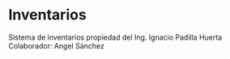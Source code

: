# Inventarios
Sistema de inventarios propiedad del Ing. Ignacio Padilla Huerta
Colaborador: Angel Sánchez
